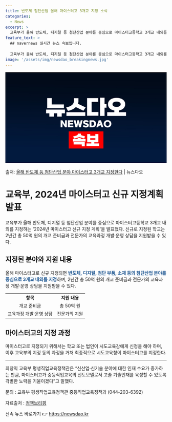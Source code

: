 ```yaml
---
title: 반도체 첨단산업 올해 마이스터고 3개교 지정 소식
categories:
  - News
excerpt: >
  교육부가 올해 반도체, 디지털 등 첨단산업 분야를 중심으로 마이스터고등학교 3개교 내외를 지정한다. 교육부는…
feature_text: >
  ## navernews 실시간 뉴스 속보입니다.

  교육부가 올해 반도체, 디지털 등 첨단산업 분야를 중심으로 마이스터고등학교 3개교 내외를 지정한다. 교육부는…
image: '/assets/img/newsdao_breakingnews.jpg'
---
```


![뉴스다오 속보](/assets/img/newsdao_breakingnews.jpg)

<p>출처: <a href="https://newsdao.kr/3621" rel="dofollow">올해 반도체 등 첨단산업 분야 마이스터고 3개교 지정한다</a> | 뉴스다오</p>

<h1>교육부, 2024년 마이스터고 신규 지정계획 발표</h1>
<p data-ke-size="size16">교육부가 올해 반도체, 디지털 등 첨단산업 분야를 중심으로 마이스터고등학교 3개교 내외를 지정하는 '2024년 마이스터고 신규 지정 계획'을 발표했다. 신규로 지정된 학교는 2년간 총 50억 원의 개교 준비금과 전문가의 교육과정 개발·운영 상담을 지원받을 수 있다.</p>

<h2 data-ke-size="size26">지정된 분야와 지원 내용</h2>
<p data-ke-size="size16">올해 마이스터고로 신규 지정되면 <b><span style="color: #1a5490;">반도체, 디지털, 첨단 부품, 소재 등의 첨단산업 분야를 중심으로 3개교 내외를 지정</span></b>하며, 2년간 총 50억 원의 개교 준비금과 전문가의 교육과정 개발·운영 상담을 지원받을 수 있다.</p>

<table>
  <tr>
    <td style="text-align: center; height: 17px;"><b>항목</b></td>
    <td style="text-align: center; height: 17px;"><b>지원 내용</b></td>
  </tr>
  <tr>
    <td style="text-align: center; height: 17px;">개교 준비금</td>
    <td style="text-align: center; height: 17px;">총 50억 원</td>
  </tr>
  <tr>
    <td style="text-align: center; height: 17px;">교육과정 개발·운영 상담</td>
    <td style="text-align: center; height: 17px;">전문가의 지원</td>
  </tr>
</table>

<h2 data-ke-size="size26">마이스터고의 지정 과정</h2>
<p data-ke-size="size16">마이스터고로 지정되기 위해서는 학교 또는 법인이 시도교육감에게 신청을 해야 하며, 이후 교육부의 지정 동의 과정을 거쳐 최종적으로 시도교육청이 마이스터고를 지정한다.</p>

<hr>

<p data-ke-size="size16">최창익 교육부 평생직업교육정책관은 “신산업·신기술 분야에 대한 인재 수요가 증가하는 만큼, 마이스터고가 중등직업교육의 선도모델로서 고졸 기술인재를 육성할 수 있도록 각별한 노력을 기울이겠다”고 말했다.</p>

<p data-ke-size="size16">문의 : 교육부 평생직업교육정책관 중등직업교육정책과 (044-203-6392)</p>

<p data-ke-size="size16">자료출처 : <a href="https://www.korea.kr/news/policyBriefingView.do?newsId=148446025" target="_blank">정책브리핑</a></p> 

신속 뉴스 바로가기 👉 <a href="https://newsdao.kr" rel="dofollow">https://newsdao.kr</a>


